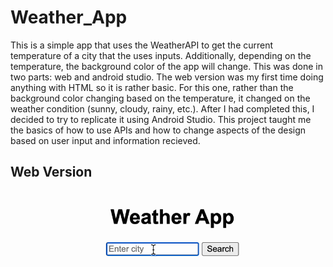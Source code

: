 # Weather_App

This is a simple app that uses the WeatherAPI to get the current temperature of a city that the uses inputs. Additionally, depending on the temperature, the background color of the app will change. This was done in two parts: web and android studio. The web version was my first time doing anything with HTML so it is rather basic. For this one, rather than the background color changing based on the temperature, it changed on the weather condition (sunny, cloudy, rainy, etc.).  After I had completed this, I decided to try to replicate it using Android Studio. This project taught me the basics of how to use APIs and how to change aspects of the design based on user input and information recieved. 

## Web Version
![](https://github.com/Leo-Gut28/Weather_App/blob/main/WebVersion.gif)




